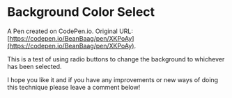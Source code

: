 # Background Color Select

A Pen created on CodePen.io. Original URL: [https://codepen.io/BeanBaag/pen/XKPoAy](https://codepen.io/BeanBaag/pen/XKPoAy).

This is a test of using radio buttons to change the background to whichever has been selected.

I hope you like it and if you have any improvements or new ways of doing this technique please leave a comment below!
